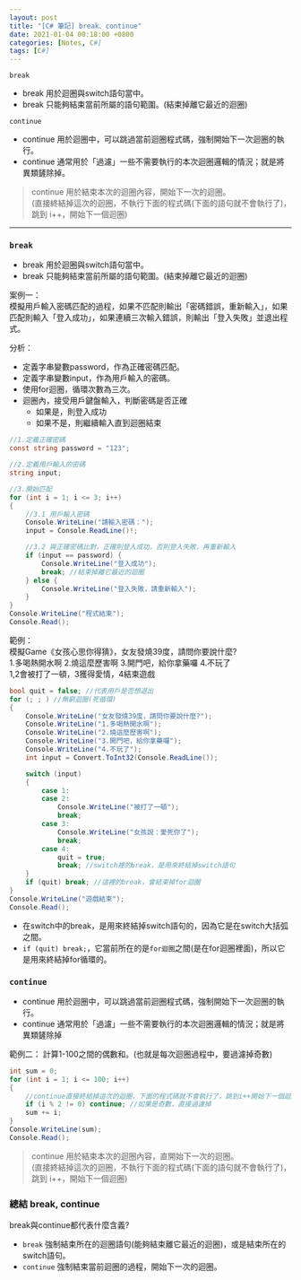 ```yaml
---
layout: post
title: "[C# 筆記] break、continue"
date: 2021-01-04 00:18:00 +0800
categories: [Notes, C#]
tags: [C#]
---
```


`break`
- break 用於迴圈與switch語句當中。
- break 只能夠結束當前所屬的語句範圍。(結束掉離它最近的迴圈)

`continue`
- continue 用於迴圈中，可以跳過當前迴圈程式碼，強制開始下一次迴圈的執行。
- continue 通常用於「過濾」一些不需要執行的本次迴圈邏輯的情況；就是將異類鏟除掉。
> continue 用於結束本次的迴圈內容，開始下一次的迴圈。   
> (直接終結掉這次的迴圈，不執行下面的程式碼(下面的語句就不會執行了)，跳到 i++，開始下一個迴圈)

***

### `break`
- break 用於迴圈與switch語句當中。
- break 只能夠結束當前所屬的語句範圍。(結束掉離它最近的迴圈)

案例一：  
模擬用戶輸入密碼匹配的過程，如果不匹配則輸出「密碼錯誤，重新輸入」，如果匹配則輸入「登入成功」，如果連續三次輸入錯誤，則輸出「登入失敗」並退出程式。

分析：
- 定義字串變數password，作為正確密碼匹配。
- 定義字串變數input，作為用戶輸入的密碼。
- 使用for迴圈，循環次數為三次。
- 迴圈內，接受用戶鍵盤輸入，判斷密碼是否正確
    - 如果是，則登入成功
    - 如果不是，則繼續輸入直到迴圈結束

```c#
//1.定義正確密碼
const string password = "123";

//2.定義用戶輸入的密碼
string input;

//3.開始匹配
for (int i = 1; i <= 3; i++) 
{
    //3.1 用戶輸入密碼
    Console.WriteLine("請輸入密碼：");
    input = Console.ReadLine()!;

    //3.2 與正確密碼比對，正確則登入成功，否則登入失敗，再重新輸入
    if (input == password) {
        Console.WriteLine("登入成功");
        break; //結束掉離它最近的迴圈
    } else {
        Console.WriteLine("登入失敗，請重新輸入");
    }
}
Console.WriteLine("程式結束");
Console.Read();
```

範例：  
模擬Game《女孩心思你得猜》，女友發燒39度，請問你要說什麼?  
1.多喝熱開水啊  2.燒這麼歷害啊  3.開門吧，給你拿藥囉  4.不玩了  
1,2會被打了一頓，3獲得愛情，4結束遊戲

```c#
bool quit = false; //代表用戶是否想退出
for (; ; ) //無窮迴圈(死循環)
{ 
    Console.WriteLine("女友發燒39度，請問你要說什麼?");
    Console.WriteLine("1.多喝熱開水啊");
    Console.WriteLine("2.燒這麼歷害啊");
    Console.WriteLine("3.開門吧，給你拿藥囉");
    Console.WriteLine("4.不玩了");
    int input = Convert.ToInt32(Console.ReadLine());

    switch (input)
	{
		case 1:
        case 2:
            Console.WriteLine("被打了一頓");
            break;
        case 3:
            Console.WriteLine("女孩說：愛死你了");
            break;
        case 4:
            quit = true;
            break; //switch裡的break，是用來終結掉switch語句
	}
    if (quit) break; //這裡的break，會結束掉for迴圈
}
Console.WriteLine("遊戲結束");
Console.Read();
```
- 在switch中的break，是用來終結掉switch語句的，因為它是在switch大括弧之間。
- `if (quit) break;`，它當前所在的是`for迴圈`之間(是在for迴圈裡面)，所以它是用來終結掉for循環的。

### `continue`

- continue 用於迴圈中，可以跳過當前迴圈程式碼，強制開始下一次迴圈的執行。
- continue 通常用於「過濾」一些不需要執行的本次迴圈邏輯的情況；就是將異類鏟除掉

範例二：
計算1-100之間的偶數和。(也就是每次迴圈過程中，要過濾掉奇數)

```c#
int sum = 0;
for (int i = 1; i <= 100; i++)
{
    //continue直接終結掉這次的迴圈，下面的程式碼就不會執行了，跳到i++開始下一個迴圈
    if (i % 2 != 0) continue; //如果是奇數，直接過濾掉
    sum += i;
}
Console.WriteLine(sum);
Console.Read();
```
> continue 用於結束本次的迴圈內容，直開始下一次的迴圈。   
> (直接終結掉這次的迴圈，不執行下面的程式碼(下面的語句就不會執行了)，跳到 i++，開始下一個迴圈)

### 總結 break, continue

break與continue都代表什麼含義?
- `break` 強制結束所在的迴圈語句(能夠結束離它最近的迴圈)，或是結束所在的switch語句。
- `continue` 強制結束當前迴圈的過程，開始下一次的迴圈。